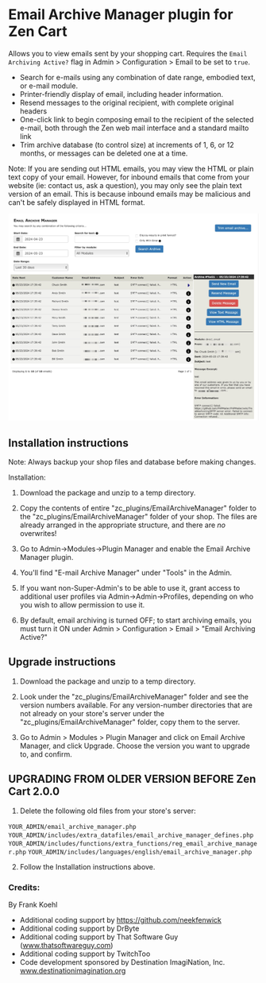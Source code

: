 # Email Archive Manager plugin for Zen Cart 

Allows you to view emails sent by your shopping cart.  Requires the `Email Archiving Active?` flag in Admin > Configuration > Email to be set to `true`.

- Search for e-mails using any combination of date range, embodied text, or e-mail module.
- Printer-friendly display of email, including header information.
- Resend messages to the original recipient, with complete original headers
- One-click link to begin composing email to the recipient of the selected e-mail, both through the Zen web mail interface and a standard mailto link
- Trim archive database (to control size) at increments of 1, 6, or 12 months, or messages can be deleted one at a time.

Note:
If you are sending out HTML emails, you may view the HTML or plain text copy of your email.  However, for inbound emails that come from your website (ie: contact us, ask a question), you may only see the plain text version of an email.  This is because inbound emails may be malicious and can't be safely displayed in HTML format.

<p align="center"><img src="/Email Archive manager screenshot.png" alt="Screenshot"></p>

## Installation instructions

Note: Always backup your shop files and database before making changes.


Installation:

1. Download the package and unzip to a temp directory.

2. Copy the contents of entire "zc_plugins/EmailArchiveManager" folder to the "zc_plugins/EmailArchiveManager" folder of your shop. The files are already arranged in the appropriate structure, and there are *no* overwrites!

3. Go to Admin->Modules->Plugin Manager and enable the Email Archive Manager plugin.

4. You'll find "E-mail Archive Manager" under "Tools" in the Admin. 

5. If you want non-Super-Admin's to be able to use it, grant access to additional user profiles via Admin->Admin->Profiles, depending on who you wish to allow permission to use it.

6. By default, email archiving is turned OFF; to start archiving emails, you must turn it ON under
   Admin > Configuration > Email > "Email Archiving Active?"

## Upgrade instructions

1. Download the package and unzip to a temp directory.

2. Look under the "zc_plugins/EmailArchiveManager" folder and see the version numbers available. For any version-number directories that are not already on your store's server under the "zc_plugins/EmailArchiveManager" folder, copy them to the server.

3. Go to Admin > Modules > Plugin Manager and click on Email Archive Manager, and click Upgrade. Choose the version you want to upgrade to, and confirm.


## UPGRADING FROM OLDER VERSION BEFORE Zen Cart 2.0.0

1. Delete the following old files from your store's server:

`YOUR_ADMIN/email_archive_manager.php`
`YOUR_ADMIN/includes/extra_datafiles/email_archive_manager_defines.php`
`YOUR_ADMIN/includes/functions/extra_functions/reg_email_archive_manager.php`
`YOUR_ADMIN/includes/languages/english/email_archive_manager.php`

2. Follow the Installation instructions above.



### Credits: 
By Frank Koehl
- Additional coding support by https://github.com/neekfenwick
- Additional coding support by DrByte
- Additional coding support by That Software Guy (www.thatsoftwareguy.com)
- Additional coding support by TwitchToo
- Code development sponsored by Destination ImagiNation, Inc. www.destinationimagination.org

